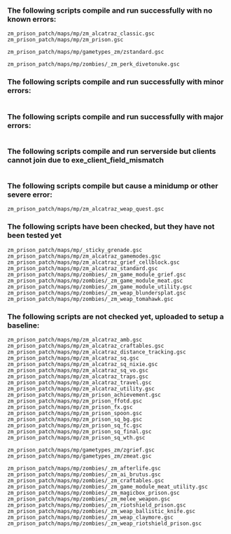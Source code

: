 ### The following scripts compile and run successfully with no known errors:
```
zm_prison_patch/maps/mp/zm_alcatraz_classic.gsc
zm_prison_patch/maps/mp/zm_prison.gsc

zm_prison_patch/maps/mp/gametypes_zm/zstandard.gsc

zm_prison_patch/maps/mp/zombies/_zm_perk_divetonuke.gsc
```
### The following scripts compile and run successfully with minor errors:
```
```
### The following scripts compile and run successfully with major errors:
```
```
### The following scripts compile and run serverside but clients cannot join due to exe_client_field_mismatch
```
```
### The following scripts compile but cause a minidump or other severe error:
```
zm_prison_patch/maps/mp/zm_alcatraz_weap_quest.gsc
```
### The following scripts have been checked, but they have not been tested yet
```
zm_prison_patch/maps/mp/_sticky_grenade.gsc
zm_prison_patch/maps/mp/zm_alcatraz_gamemodes.gsc
zm_prison_patch/maps/mp/zm_alcatraz_grief_cellblock.gsc
zm_prison_patch/maps/mp/zm_alcatraz_standard.gsc
zm_prison_patch/maps/mp/zombies/_zm_game_module_grief.gsc
zm_prison_patch/maps/mp/zombies/_zm_game_module_meat.gsc
zm_prison_patch/maps/mp/zombies/_zm_game_module_utility.gsc
zm_prison_patch/maps/mp/zombies/_zm_weap_blundersplat.gsc
zm_prison_patch/maps/mp/zombies/_zm_weap_tomahawk.gsc
```
### The following scripts are not checked yet, uploaded to setup a baseline:
```
zm_prison_patch/maps/mp/zm_alcatraz_amb.gsc
zm_prison_patch/maps/mp/zm_alcatraz_craftables.gsc
zm_prison_patch/maps/mp/zm_alcatraz_distance_tracking.gsc
zm_prison_patch/maps/mp/zm_alcatraz_sq.gsc
zm_prison_patch/maps/mp/zm_alcatraz_sq_nixie.gsc
zm_prison_patch/maps/mp/zm_alcatraz_sq_vo.gsc
zm_prison_patch/maps/mp/zm_alcatraz_traps.gsc
zm_prison_patch/maps/mp/zm_alcatraz_travel.gsc
zm_prison_patch/maps/mp/zm_alcatraz_utility.gsc
zm_prison_patch/maps/mp/zm_prison_achievement.gsc
zm_prison_patch/maps/mp/zm_prison_ffotd.gsc
zm_prison_patch/maps/mp/zm_prison_fx.gsc
zm_prison_patch/maps/mp/zm_prison_spoon.gsc
zm_prison_patch/maps/mp/zm_prison_sq_bg.gsc
zm_prison_patch/maps/mp/zm_prison_sq_fc.gsc
zm_prison_patch/maps/mp/zm_prison_sq_final.gsc
zm_prison_patch/maps/mp/zm_prison_sq_wth.gsc

zm_prison_patch/maps/mp/gametypes_zm/zgrief.gsc
zm_prison_patch/maps/mp/gametypes_zm/zmeat.gsc

zm_prison_patch/maps/mp/zombies/_zm_afterlife.gsc
zm_prison_patch/maps/mp/zombies/_zm_ai_brutus.gsc
zm_prison_patch/maps/mp/zombies/_zm_craftables.gsc
zm_prison_patch/maps/mp/zombies/_zm_game_module_meat_utility.gsc
zm_prison_patch/maps/mp/zombies/_zm_magicbox_prison.gsc
zm_prison_patch/maps/mp/zombies/_zm_melee_weapon.gsc
zm_prison_patch/maps/mp/zombies/_zm_riotshield_prison.gsc
zm_prison_patch/maps/mp/zombies/_zm_weap_ballistic_knife.gsc
zm_prison_patch/maps/mp/zombies/_zm_weap_claymore.gsc
zm_prison_patch/maps/mp/zombies/_zm_weap_riotshield_prison.gsc
```



